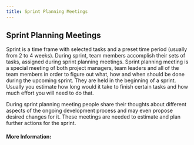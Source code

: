 ```yaml
---
title: Sprint Planning Meetings
---
```

## Sprint Planning Meetings

Sprint is a time frame with selected tasks and a preset time period (usually from 2 to 4 weeks). During sprint, team members accomplish their sets of tasks, assigned during sprint planning meetings. Sprint planning meeting is a special meeting of both project managers, team leaders and all of the team members in order to figure out what, how and when should be done during the upcoming sprint. They are held in the beginning of a sprint. Usually you estimate how long would it take to finish certain tasks and how much effort you will need to do that.

During sprint planning meeting people share their thoughts about different aspects of the ongoing development process and may even propose desired changes for it. These meetings are needed to estimate and plan further actions for the sprint.

#### More Information:
<!-- Please add any articles you think might be helpful to read before writing the article -->


